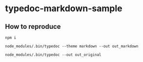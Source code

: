# typedoc-markdown-sample

## How to reproduce

`npm i`

`node_modules/.bin/typedoc --theme markdown --out out_markdown`

`node_modules/.bin/typedoc --out out_original`
